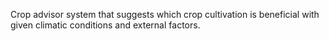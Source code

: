 Crop advisor system that suggests which crop cultivation is beneficial with given climatic conditions and external factors.
